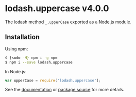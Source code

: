 # lodash.uppercase v4.0.0

The [lodash](https://lodash.com/) method `_.upperCase` exported as a [Node.js](https://nodejs.org/) module.

## Installation

Using npm:
```bash
$ {sudo -H} npm i -g npm
$ npm i --save lodash.uppercase
```

In Node.js:
```js
var upperCase = require('lodash.uppercase');
```

See the [documentation](https://lodash.com/docs#upperCase) or [package source](https://github.com/lodash/lodash/blob/4.0.0-npm-packages/lodash.uppercase) for more details.
